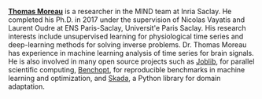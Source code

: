 [**Thomas Moreau**](https://tommoral.github.io/about.html) is a researcher in the MIND team at Inria Saclay. He completed his Ph.D. in 2017 under the supervision of Nicolas Vayatis and Laurent Oudre at ENS Paris-Saclay, Universit\'e Paris Saclay. His research interests include unsupervised learning for physiological time series and deep-learning methods for solving inverse problems. Dr. Thomas Moreau has experience in machine learning analysis of time series for brain signals. He is also involved in many open source projects such as [Joblib](https://joblib.readthedocs.io/en/stable/), for parallel scientific computing, [Benchopt](https://benchopt.github.io/), for reproducible benchmarks in machine learning and optimization, and [Skada](https://scikit-adaptation.github.io/), a Python library for domain adaptation. 
